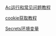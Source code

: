 [Ac运行和常见问题教程](/backUp/tongbu.md)

[cookie获取教程](/backUp/GetJdCookie2.md)

[Secrets环境变量](/backUp/githubAction.md)
